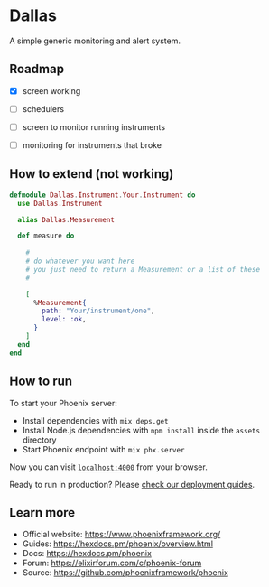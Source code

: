 # Dallas

A simple generic monitoring and alert system.


## Roadmap

 - [x] screen working
 - [ ] schedulers
 - [ ] screen to monitor running instruments
 - [ ] monitoring for instruments that broke


## How to extend (not working)


```Elixir
defmodule Dallas.Instrument.Your.Instrument do
  use Dallas.Instrument

  alias Dallas.Measurement

  def measure do
    
    # 
    # do whatever you want here
    # you just need to return a Measurement or a list of these
    # 

    [
      %Measurement{
        path: "Your/instrument/one",
        level: :ok,
      }
    ]
  end
end
```


## How to run

To start your Phoenix server:

  * Install dependencies with `mix deps.get`
  * Install Node.js dependencies with `npm install` inside the `assets` directory
  * Start Phoenix endpoint with `mix phx.server`

Now you can visit [`localhost:4000`](http://localhost:4000) from your browser.

Ready to run in production? Please [check our deployment guides](https://hexdocs.pm/phoenix/deployment.html).


## Learn more

  * Official website: https://www.phoenixframework.org/
  * Guides: https://hexdocs.pm/phoenix/overview.html
  * Docs: https://hexdocs.pm/phoenix
  * Forum: https://elixirforum.com/c/phoenix-forum
  * Source: https://github.com/phoenixframework/phoenix
